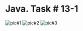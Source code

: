 # Java. Task # 13-1
![pic#1](https://github.com/SemNik88/java-13-1/assets/142649558/6bf26093-fe63-4015-bc77-fbc8c8b9e7b1)
![pic#2](https://github.com/SemNik88/java-13-1/assets/142649558/c8b9c621-5fdb-4062-ad1a-351803c4d57d)
![pic#3](https://github.com/SemNik88/java-13-1/assets/142649558/b087eea1-c4b3-4f92-a7e6-221fca04bf8c)
